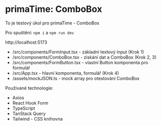 # primaTime: ComboBox

To je testový úkol pro primaTime - ComboBox

Pro spuštění: `npm i` a `npm run dev`

http://localhost:5173


- /src/components/FormInput.tsx - základní textový input (Krok 1)
- /src/components/ComboBox.tsx - ziskání dat a ComboBox (Krok 2, 3)
- /src/components/FormButton.tsx - vlastní Button komponenta pro formulář
- /src/App.tsx - hlavní komponenta, formulář (Krok 4)
- /assets/mockJSON.ts - mock array pro otestování ComboBox

Použivané technologie:

- Axios
- React Hook Form
- TypeScript
- TanStack Query
- Tailwind - CSS knihovna
